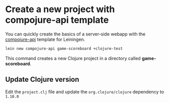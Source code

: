# Create a new project with compojure-api template

You can quickly create the basics of a server-side webapp with the [compojure-api]() template for Leiningen.

```bash
lein new compojure-api game-scoreboard +clojure-test
```

This command creates a new Clojure project in a directory called **game-scoreboard**.


## Update Clojure version

Edit the `project.clj` file and update the `org.clojure/clojure` dependency to `1.10.0`
